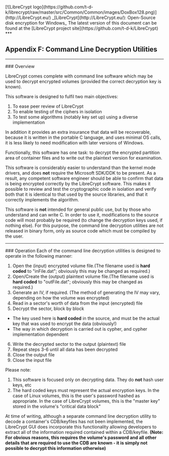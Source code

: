 <meta content="text/html; charset=UTF-8" http-equiv="Content-Type">
<meta name="keywords" content="disk encryption, security, transparent, AES, plausible deniability, virtual drive, Linux, MS Windows, portable, USB drive, partition">
<meta name="description" content="LibreCrypt: An Open-Source transparent encryption program for PCs. With this software, you can create one or more &quot;containers&quot; on your PC - which appear as disks, anything written to these disks is automatically encrypted before being stored on your hard drive.">

<meta name="author" content="Sarah Dean">
<meta name="copyright" content="Copyright 2004, 2005, 2006, 2007, 2008 Sarah Dean">


<TITLE>Appendix F: Command Line Decryption Utilities</TITLE>

<link href="https://raw.githubusercontent.com/t-d-k/librecrypt/master/docs/styles_common.css" rel="stylesheet" type="text/css">

<link rel="shortcut icon" href="https://github.com/t-d-k/librecrypt/raw/master/src/Common/Common/images/DoxBox.ico" type="image/x-icon">

<SPAN CLASS="master_link">
[![LibreCrypt logo](https://github.com/t-d-k/librecrypt/raw/master/src/Common/Common/images/DoxBox128.png)](http://LibreCrypt.eu/)
</SPAN>
<SPAN CLASS="master_title">
_[LibreCrypt](http://LibreCrypt.eu/): Open-Source disk encryption for Windows_
</SPAN>

<SPAN class="tip">
The latest version of this document can be found at the [LibreCrypt project site](https://github.com/t-d-k/LibreCrypt)
</SPAN>
***
                
## Appendix F: Command Line Decryption Utilities

* * * 
<A NAME="level_3_heading_1">
### Overview
</A>

LibreCrypt comes complete with command line software which may be used to decrypt encrypted volumes (provided the correct decryption key is known).

This software is designed to fulfil two main objectives:

  1. To ease peer review of LibreCrypt
  1. To enable testing of the ciphers in isolation
  3. To test some algorithms (notably key set up) using a diverse implementation
  
In addition it provides an extra insurance that data will be recoverable, because it is written in the portable C language, and uses minimal OS calls, it is less likely to need modification with later versions of Windows.  

Functionally, this software has one task: to decrypt the encrypted partition area of container files and to write out the plaintext version for examination.

This software is considerably easier to understand than the kernel mode drivers, and does **not** require the Microsoft SDK/DDK to be present. As a result, any competent software engineer should be able to confirm that data is being encrypted correctly by the LibreCrypt software.
This makes it possible to review and test the cryptographic code in isolation and verify both that it is identical to that used by the source libraries, and that it correctly implements the algorithm.  

This software is **not** intended for general public use, but by those who understand and can write C. In order to use it, modifications to the source code will most probably be required (to change the decryption keys used, if nothing else). For this purpose, the command line decryption utilities are not released in binary form, only as source code which must be compiled by the user.

* * * 
<A NAME="level_3_heading_2">
### Operation
</A>
Each of the command line decryption utilities is designed to operate in the following manner:

  1. Open the (input) encrypted volume file.(The filename used is **hard coded** to "inFile.dat"; obviously this may be changed as required.)	
  2. Open/Create the (output) plaintext volume file.(The filename used is **hard coded** to "outFile.dat"; obviously this may be changed as required.)	
  3. Generate an IV, if required. (The method of generating the IV may vary, depending on how the volume was encrypted)
  4. Read in a sector's worth of data from the input (encrypted) file
  5. Decrypt the sector, block by block
   * The key used here is **hard coded** in the source, and must be the actual key that was used to encrypt the data (obviously!)
   * The way in which decryption is carried out is cypher, and cypher implementation dependent
  6. Write the decrypted sector to the output (plaintext) file
  7. Repeat steps 3-6 until all data has been decrypted
  8. Close the output file
  9. Close the input file

Please note:

 1. This software is focused only on decrypting data. They do **not** hash user keys, etc
 1. The hard coded keys must represent the actual encryption keys. In the case of Linux volumes, this is the user's password hashed as appropriate. In the case of LibreCrypt volumes, this is the "master key" stored in the volume's "critical data block"

At time of writing, although a separate command line decryption utility to decode a container's CDB/keyfiles has not been implemented, the LibreCrypt GUI does incorporate this functionality allowing developers to extract all of the information required contained within a CDB/keyfile. **(Note: For obvious reasons, this requires the volume's password and all other details that are required to use the CDB are known - it is simply not possible to decrypt this information otherwise)**



